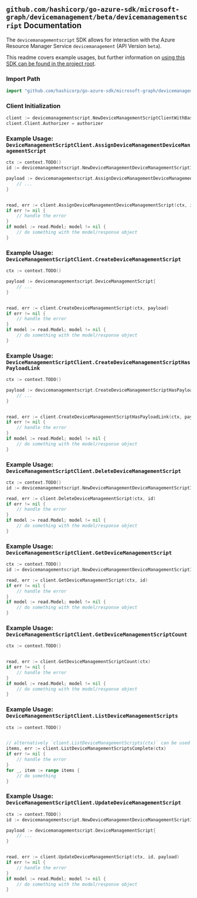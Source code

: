
## `github.com/hashicorp/go-azure-sdk/microsoft-graph/devicemanagement/beta/devicemanagementscript` Documentation

The `devicemanagementscript` SDK allows for interaction with the Azure Resource Manager Service `devicemanagement` (API Version `beta`).

This readme covers example usages, but further information on [using this SDK can be found in the project root](https://github.com/hashicorp/go-azure-sdk/tree/main/docs).

### Import Path

```go
import "github.com/hashicorp/go-azure-sdk/microsoft-graph/devicemanagement/beta/devicemanagementscript"
```


### Client Initialization

```go
client := devicemanagementscript.NewDeviceManagementScriptClientWithBaseURI("https://management.azure.com")
client.Client.Authorizer = authorizer
```


### Example Usage: `DeviceManagementScriptClient.AssignDeviceManagementDeviceManagementScript`

```go
ctx := context.TODO()
id := devicemanagementscript.NewDeviceManagementDeviceManagementScriptID("deviceManagementScriptIdValue")

payload := devicemanagementscript.AssignDeviceManagementDeviceManagementScriptRequest{
	// ...
}


read, err := client.AssignDeviceManagementDeviceManagementScript(ctx, id, payload)
if err != nil {
	// handle the error
}
if model := read.Model; model != nil {
	// do something with the model/response object
}
```


### Example Usage: `DeviceManagementScriptClient.CreateDeviceManagementScript`

```go
ctx := context.TODO()

payload := devicemanagementscript.DeviceManagementScript{
	// ...
}


read, err := client.CreateDeviceManagementScript(ctx, payload)
if err != nil {
	// handle the error
}
if model := read.Model; model != nil {
	// do something with the model/response object
}
```


### Example Usage: `DeviceManagementScriptClient.CreateDeviceManagementScriptHasPayloadLink`

```go
ctx := context.TODO()

payload := devicemanagementscript.CreateDeviceManagementScriptHasPayloadLinkRequest{
	// ...
}


read, err := client.CreateDeviceManagementScriptHasPayloadLink(ctx, payload)
if err != nil {
	// handle the error
}
if model := read.Model; model != nil {
	// do something with the model/response object
}
```


### Example Usage: `DeviceManagementScriptClient.DeleteDeviceManagementScript`

```go
ctx := context.TODO()
id := devicemanagementscript.NewDeviceManagementDeviceManagementScriptID("deviceManagementScriptIdValue")

read, err := client.DeleteDeviceManagementScript(ctx, id)
if err != nil {
	// handle the error
}
if model := read.Model; model != nil {
	// do something with the model/response object
}
```


### Example Usage: `DeviceManagementScriptClient.GetDeviceManagementScript`

```go
ctx := context.TODO()
id := devicemanagementscript.NewDeviceManagementDeviceManagementScriptID("deviceManagementScriptIdValue")

read, err := client.GetDeviceManagementScript(ctx, id)
if err != nil {
	// handle the error
}
if model := read.Model; model != nil {
	// do something with the model/response object
}
```


### Example Usage: `DeviceManagementScriptClient.GetDeviceManagementScriptCount`

```go
ctx := context.TODO()


read, err := client.GetDeviceManagementScriptCount(ctx)
if err != nil {
	// handle the error
}
if model := read.Model; model != nil {
	// do something with the model/response object
}
```


### Example Usage: `DeviceManagementScriptClient.ListDeviceManagementScripts`

```go
ctx := context.TODO()


// alternatively `client.ListDeviceManagementScripts(ctx)` can be used to do batched pagination
items, err := client.ListDeviceManagementScriptsComplete(ctx)
if err != nil {
	// handle the error
}
for _, item := range items {
	// do something
}
```


### Example Usage: `DeviceManagementScriptClient.UpdateDeviceManagementScript`

```go
ctx := context.TODO()
id := devicemanagementscript.NewDeviceManagementDeviceManagementScriptID("deviceManagementScriptIdValue")

payload := devicemanagementscript.DeviceManagementScript{
	// ...
}


read, err := client.UpdateDeviceManagementScript(ctx, id, payload)
if err != nil {
	// handle the error
}
if model := read.Model; model != nil {
	// do something with the model/response object
}
```
